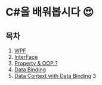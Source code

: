 # C#을 배워봅시다 &#128525;

목차
---
1. [WPF](./)
1. [InterFace](./interface.md)
1. [Property & OOP ?](./property.md)
2. [Data Binding](./)
3. [Data Context with Data Binding](./)
3
